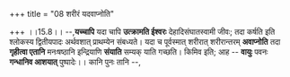 +++
title = "08 शरीरं यदवाप्नोति"

+++
।।15.8।। --,**यच्चापि** यदा चापि **उत्क्रामति ईश्वरः** देहादिसंघातस्वामी
जीवः; तदा कर्षति इति श्लोकस्य द्वितीयपादः अर्थवशात् प्राथम्येन संबध्यते।
यदा च पूर्वस्मात् शरीरात् शरीरान्तरम् **अवाप्नोति** तदा **गृहीत्वा
एतानि** मनःषष्ठानि इन्द्रियाणि **संयाति** सम्यक् याति गच्छति। किमिव इति;
आह -- **वायुः** पवनः **गन्धानिव आशयात्** पुष्पादेः।। कानि पुनः तानि --,
